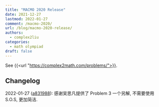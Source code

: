 ```yaml
---
title: "MACMO 2020 Release"
date: 2021-12-27
lastmod: 2022-01-27
comment: /macmo-2020/
url: /blog/macmo-2020-release/
authors:
  - complex2liu
categories:
  - math olympiad
draft: false
---
```


See {{<url "https://complex2math.com/problems/">}}.

## Changelog

2022-01-27
([a831988](https://github.com/Complex2-Liu/Macau-Olympiad/commit/a83198845d1e4beb04ebb75aa2fd482e24c023c5)):
感谢吴思凡提供了 Problem 3 一个另解, 不需要使用 S.O.S, 更加简洁.
